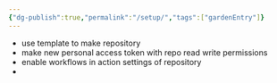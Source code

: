 ```yaml
---
{"dg-publish":true,"permalink":"/setup/","tags":["gardenEntry"]}
---
```



- use template to make repository 
- make new personal access token with repo read write permissions
- enable workflows in action settings of repository
- 